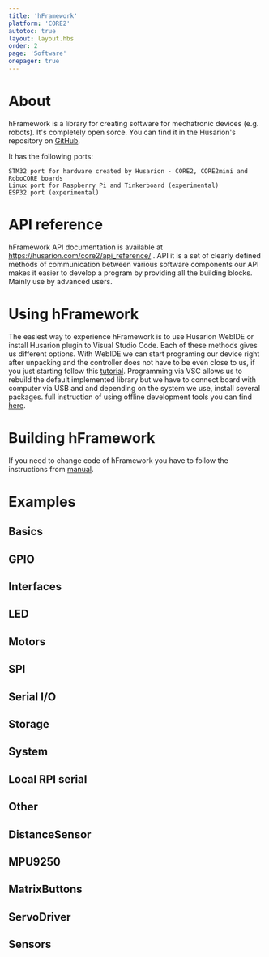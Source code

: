 ```yaml
---
title: 'hFramework'
platform: 'CORE2'
autotoc: true
layout: layout.hbs
order: 2
page: 'Software'
onepager: true
---
```


# About #

hFramework is a library for creating software for mechatronic devices (e.g. robots). It's completely open sorce. You can find it in the Husarion's repository on <a href="https://github.com/husarion/hFramework">GitHub</a>.

It has the following ports:

    STM32 port for hardware created by Husarion - CORE2, CORE2mini and RoboCORE boards
    Linux port for Raspberry Pi and Tinkerboard (experimental)
    ESP32 port (experimental)

# API reference #

hFramework API documentation is available at https://husarion.com/core2/api_reference/ . API it is a set of clearly defined methods of communication between various software components our API makes it easier to develop a program by providing all the building blocks. Mainly use by advanced users. 

# Using hFramework #

The easiest way to experience hFramework is to use Husarion WebIDE or install Husarion plugin to Visual Studio Code. Each of these methods gives us different options. With WebIDE we can start programing our device right after unpacking and the controller does not have to be even close to us, if you just starting follow this <a href="https://husarion.com/tutorials/howtostart/run-your-first-program/">tutorial</a>. Programming via VSC allows us to rebuild the default implemented library but we have to connect board with computer via USB and and depending on the system we use, install several packages. full instruction of using offline development tools you can find <a href="https://husarion.com/tutorials/other-tutorials/offline-development-tools/">here</a>.

# Building hFramework #

If you need to change code of hFramework you have to follow the instructions from <a href="https://husarion.com/tutorials/other-tutorials/hframework-library-development/">manual</a>. 

# Examples #

## Basics ##

<script src="https://gist.github.com/Hubert424/e33f11805eeaf66474bd517af6713654.js"></script>

## GPIO ##

## Interfaces ##

## LED ##

## Motors ##

## SPI ##

## Serial I/O ##

## Storage ##

## System ##

## Local RPI serial ##

## Other ##

## DistanceSensor ##

## MPU9250 ##

## MatrixButtons ##

## ServoDriver ##

## Sensors ##